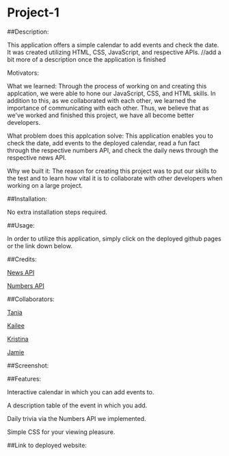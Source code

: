 # Project-1

##Description:

This application offers a simple calendar to add events and check the date. It was created utilizing HTML, CSS, JavaScript, and respective APIs. //add a bit more of a description once the application is finished

Motivators:

What we learned: Through the process of working on and creating this applcation, we were able to hone our JavaScript, CSS, and HTML skills. In addition to this, as we collaborated with each other, we learned the importance of communicating with each other. Thus, we believe that as we've worked and finished this project, we have all become better developers.

What problem does this applcation solve: This application enables you to check the date, add events to the deployed calendar, read a fun fact through the respective numbers API, and check the daily news through the respective news API.

Why we built it: The reason for creating this project was to put our skills to the test and to learn how vital it is to collaborate with other developers when working on a large project.

##Installation:

No extra installation steps required.

##Usage:

In order to utilize this application, simply click on the deployed github pages or the link down below.

##Credits:

[News API](https://newsapi.org/?ref=apilist.fun)

[Numbers API](http://numbersapi.com/#42)

##Collaborators:

[Tania](https://github.com/Shrcker)

[Kailee](https://github.com/kaileesegarra)

[Kristina](https://github.com/gocrushgoals)

[Jamie](https://github.com/JamieThompson101)

##Screenshot:


##Features:

Interactive calendar in which you can add events to.

A description table of the event in which you add.

Daily trivia via the Numbers API we implemented.

Simple CSS for your viewing pleasure.


##Link to deployed website:

